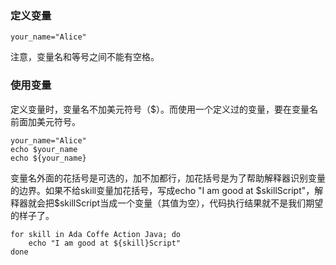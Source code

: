 ### 定义变量

```shell
your_name="Alice"
```

注意，变量名和等号之间不能有空格。

### 使用变量

定义变量时，变量名不加美元符号（$）。而使用一个定义过的变量，要在变量名前面加美元符号。

```shell
your_name="Alice"
echo $your_name
echo ${your_name}
```

变量名外面的花括号是可选的，加不加都行，加花括号是为了帮助解释器识别变量的边界。如果不给skill变量加花括号，写成echo "I am good at $skillScript"，解释器就会把$skillScript当成一个变量（其值为空），代码执行结果就不是我们期望的样子了。


```shell
for skill in Ada Coffe Action Java; do
    echo "I am good at ${skill}Script"
done
```
